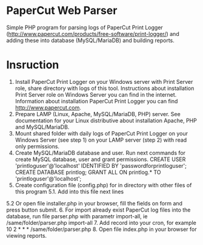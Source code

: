 # PaperCut Web Parser
Simple PHP program for parsing logs of PaperCut Print Logger (http://www.papercut.com/products/free-software/print-logger/) and adding these into database (MySQL/MariaDB) and building reports.

# Insruction
1. Install PaperCut Print Logger on your Windows server with Print Server role, share directory with logs of this tool.
Instructions about installation Print Server role on Windows Server you can find in the internet.
Information about installation PaperCut Print Logger you can find http://www.papercut.com.
2. Prepare LAMP (Linux, Apache, MySQL/MariaDB, PHP) server. See documentation for your Linux distributive about installation Apache, PHP and MySQL/MariaDB.
3. Mount shared folder with daily logs of PaperCut Print Logger on your Windows Server (see step 1) on your LAMP server (step 2) with read only permissions.
4. Create MySQL/MariaDB database and user. Run next commands for create MySQL database, user and grant permissions.
CREATE USER 'printloguser'@'localhost' IDENTIFIED BY 'passwordforprintloguser';
CREATE DATABASE printlog;
GRANT ALL ON printlog.* TO 'printloguser'@'localhost';
5. Create configuration file (config.php) for in directory with other files of this program
5.1. Add into this file next lines
<?php
$DBHOST = "localhost"; //
$DBUSER = "printloguser";
$DBPASS = "passwordforprintloguser";
$DBNAME = "printlog";
$SEARCHDIR = "/path/to/folder/with/log-files/see/step_3_for_details/";
?>
5.2 Or open file installer.php in your browser, fill the fields on form and press button submit.
6. For import already exist PaperCut log files into the database, run file parser.php with parametr import-all, ie /same/folder/parser.php import-all
7. Add record into your cron, for example 
10 2 * * * /same/folder/parser.php
8. Open file index.php in your browser for viewing reports.